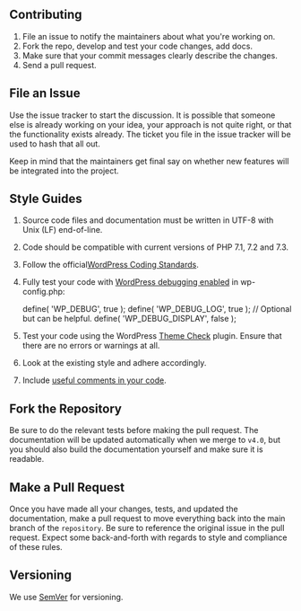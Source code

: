 Contributing
-------------------

1. File an issue to notify the maintainers about what you're working on.
2. Fork the repo, develop and test your code changes, add docs.
3. Make sure that your commit messages clearly describe the changes.
4. Send a pull request.

File an Issue
-------------------

Use the issue tracker to start the discussion. It is possible that someone
else is already working on your idea, your approach is not quite right, or that
the functionality exists already. The ticket you file in the issue tracker will
be used to hash that all out.

Keep in mind that the maintainers get final say on whether new features will be
integrated into the project.

Style Guides
-------------------
1. Source code files and documentation must be written in UTF-8 with Unix (LF) end-of-line.
2. Code should be compatible with current versions of PHP 7.1, 7.2 and 7.3.
3. Follow the official[WordPress Coding Standards](https://make.wordpress.org/core/handbook/best-practices/coding-standards/).
4. Fully test your code with [WordPress debugging enabled](https://codex.wordpress.org/WP_DEBUG) in wp-config.php:

    define( 'WP_DEBUG', true );
    define( 'WP_DEBUG_LOG', true ); // Optional but can be helpful.
    define( 'WP_DEBUG_DISPLAY', false );
    
5. Test your code using the WordPress [Theme Check](https://en-ca.wordpress.org/plugins/theme-check) plugin. Ensure that there are no errors or warnings at all.
6. Look at the existing style and adhere accordingly.
7. Include [useful comments in your code](https://wpmayor.com/wordpress-commenting/).

Fork the Repository
-------------------

Be sure to do the relevant tests before making the pull request. The
documentation will be updated automatically when we merge to `v4.0`,
but you should also build the documentation yourself and make sure it is
readable.

Make a Pull Request
---------------------

Once you have made all your changes, tests, and updated the documentation,
make a pull request to move everything back into the main branch of the
`repository`. Be sure to reference the original issue in the pull request.
Expect some back-and-forth with regards to style and compliance of these
rules.

Versioning
---------------------
We use [SemVer](http://semver.org/) for versioning. 
